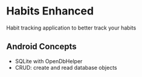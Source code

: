 # Habits Enhanced
Habit tracking application to better track your habits

## Android Concepts
- SQLite with OpenDbHelper
- CRUD: create and read database objects
